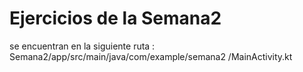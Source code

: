 # Ejercicios de la Semana2
se encuentran en la siguiente ruta :
Semana2/app/src/main/java/com/example/semana2
/MainActivity.kt
